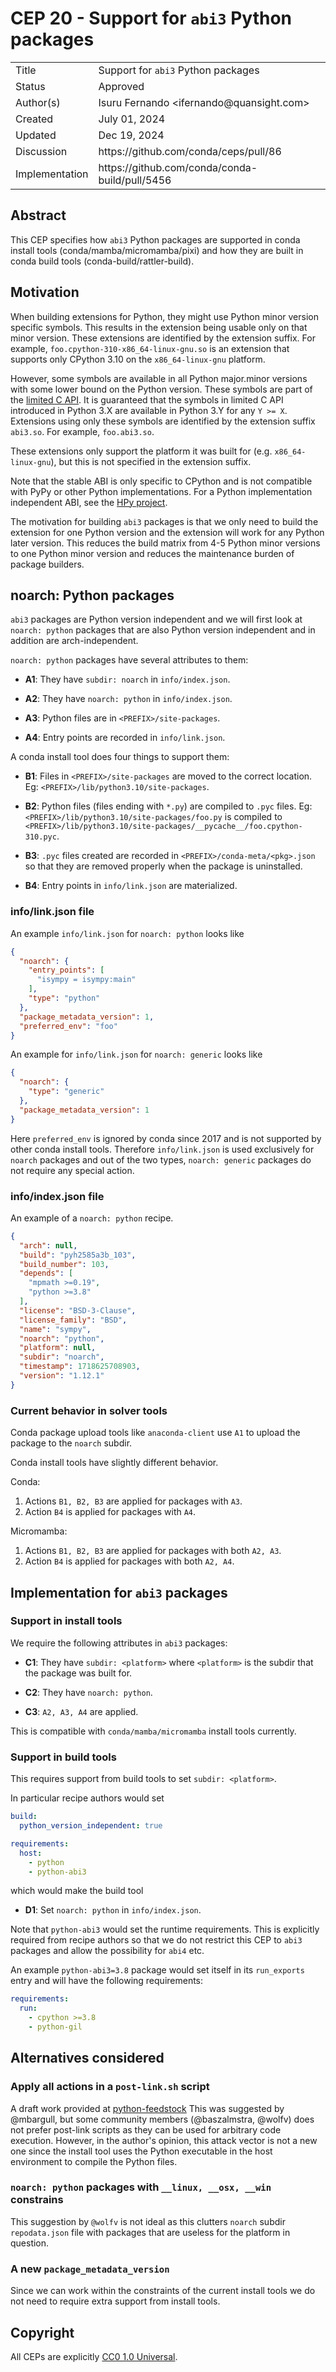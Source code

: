 # CEP 20 - Support for `abi3` Python packages

<table>
<tr><td> Title </td><td> Support for <code>abi3</code> Python packages </td>
<tr><td> Status </td><td> Approved </td></tr>
<tr><td> Author(s) </td><td> Isuru Fernando &lt;ifernando@quansight.com&gt;</td></tr>
<tr><td> Created </td><td> July 01, 2024</td></tr>
<tr><td> Updated </td><td> Dec 19, 2024</td></tr>
<tr><td> Discussion </td><td> https://github.com/conda/ceps/pull/86 </td></tr>
<tr><td> Implementation </td><td> https://github.com/conda/conda-build/pull/5456 </td></tr>
</table>

## Abstract

This CEP specifies how `abi3` Python packages are supported in conda install tools
(conda/mamba/micromamba/pixi) and how they are built in conda build tools
(conda-build/rattler-build).

## Motivation

When building extensions for Python, they might use Python minor version
specific symbols. This results in the extension being usable only on that minor
version. These extensions are identified by the extension suffix.
For example, `foo.cpython-310-x86_64-linux-gnu.so` is an extension that
supports only CPython 3.10 on the `x86_64-linux-gnu` platform.

However, some symbols are available in all Python major.minor versions with some
lower bound on the Python version. These symbols are part of the
[limited C API][C_API_Stability]. It is guaranteed that the symbols in limited C API
introduced in Python 3.X are available in Python 3.Y for any `Y >= X`.
Extensions using only these symbols are identified by the extension suffix
`abi3.so`. For example, `foo.abi3.so`.

These extensions only support the platform it was built for (e.g.
`x86_64-linux-gnu`), but this is not specified in the extension suffix.

Note that the stable ABI is only specific to CPython and is not compatible with
PyPy or other Python implementations. For a Python implementation independent
ABI, see the [HPy project][HPy].

The motivation for building `abi3` packages is that we only need to build the
extension for one Python version and the extension will work for any Python
later version. This reduces the build matrix from 4-5 Python minor versions to one
Python minor version and reduces the maintenance burden of package builders.

## noarch: Python packages

`abi3` packages are Python version independent and we will first look at
`noarch: python` packages that are also Python version independent and in addition
are arch-independent.

`noarch: python` packages have several attributes to them:

- **A1**:
 They have `subdir: noarch` in `info/index.json`.

- **A2**:
 They have `noarch: python` in `info/index.json`.

- **A3**:
 Python files are in `<PREFIX>/site-packages`.

- **A4**:
 Entry points are recorded in `info/link.json`.

A conda install tool does four things to support them:

- **B1**:
 Files in `<PREFIX>/site-packages` are moved to the correct location. Eg:
  `<PREFIX>/lib/python3.10/site-packages`.

- **B2**:
 Python files (files ending with `*.py`) are compiled to `.pyc` files. Eg:
  `<PREFIX>/lib/python3.10/site-packages/foo.py` is compiled to
  `<PREFIX>/lib/python3.10/site-packages/__pycache__/foo.cpython-310.pyc`.

- **B3**:
  `.pyc` files created are recorded in `<PREFIX>/conda-meta/<pkg>.json`
 so that they are removed properly when the package is uninstalled.

- **B4**:
 Entry points in `info/link.json` are materialized.

### info/link.json file

An example `info/link.json` for `noarch: python` looks like

```json
{
  "noarch": {
    "entry_points": [
      "isympy = isympy:main"
    ],
    "type": "python"
  },
  "package_metadata_version": 1,
  "preferred_env": "foo"
}
```

An example for `info/link.json` for `noarch: generic` looks like

```json
{
  "noarch": {
    "type": "generic"
  },
  "package_metadata_version": 1
}
```

Here `preferred_env` is ignored by conda since 2017 and is not supported by
other conda install tools. Therefore `info/link.json` is used exclusively
for `noarch` packages and out of the two types, `noarch: generic` packages
do not require any special action.

### info/index.json file

An example of a `noarch: python` recipe.

```json
{
  "arch": null,
  "build": "pyh2585a3b_103",
  "build_number": 103,
  "depends": [
    "mpmath >=0.19",
    "python >=3.8"
  ],
  "license": "BSD-3-Clause",
  "license_family": "BSD",
  "name": "sympy",
  "noarch": "python",
  "platform": null,
  "subdir": "noarch",
  "timestamp": 1718625708903,
  "version": "1.12.1"
}
```

### Current behavior in solver tools

Conda package upload tools like `anaconda-client` use `A1` to upload
the package to the `noarch` subdir.

Conda install tools have slightly different behavior.

Conda:

1. Actions `B1, B2, B3` are applied for packages with `A3`.
2. Action `B4` is applied for packages with `A4`.

Micromamba:

1. Actions `B1, B2, B3` are applied for packages with both `A2, A3`.
2. Action `B4` is applied for packages with both `A2, A4`.

## Implementation for `abi3` packages

### Support in install tools

We require the following attributes in `abi3` packages:

- **C1**:
 They have `subdir: <platform>` where `<platform>` is the subdir
 that the package was built for.

- **C2**:
 They have `noarch: python`.

- **C3**:
  `A2, A3, A4` are applied.

This is compatible with `conda/mamba/micromamba` install tools
currently.

### Support in build tools

This requires support from build tools to set `subdir: <platform>`.

In particular recipe authors would set

```yaml
build:
  python_version_independent: true

requirements:
  host:
    - python
    - python-abi3
```

which would make the build tool

- **D1**:
Set `noarch: python` in `info/index.json`.

Note that `python-abi3` would set the runtime requirements.
This is explicitly required from recipe authors so that we do not
restrict this CEP to `abi3` packages and allow the possibility for `abi4` etc.

An example `python-abi3=3.8` package would set itself in its
`run_exports` entry and will have the following requirements:

```yaml
requirements:
  run:
    - cpython >=3.8
    - python-gil
```

## Alternatives considered

### Apply all actions in a `post-link.sh` script

A draft work provided at [python-feedstock][Python-pr-669]
This was suggested by @mbargull, but some community members (@baszalmstra,
@wolfv) does not prefer post-link scripts as they can be used for arbitrary
code execution. However, in the author's opinion, this attack vector is not a
new one since the install tool uses the Python executable in the host
environment to compile the Python files.

### `noarch: python` packages with `__linux, __osx, __win` constrains

This suggestion by `@wolfv` is not ideal as this clutters `noarch` subdir
`repodata.json` file with packages that are useless for the platform in question.

### A new `package_metadata_version`

Since we can work within the constraints of the current install tools we
do not need to require extra support from install tools.

## Copyright

All CEPs are explicitly [CC0 1.0 Universal](https://creativecommons.org/publicdomain/zero/1.0/).

<!--links-->
[C_API_Stability]: https://docs.Python.org/3/c-api/stable.html

[HPy]: https://hpyproject.org

[Python-pr-669]: https://github.com/conda-forge/Python-feedstock/pull/669

